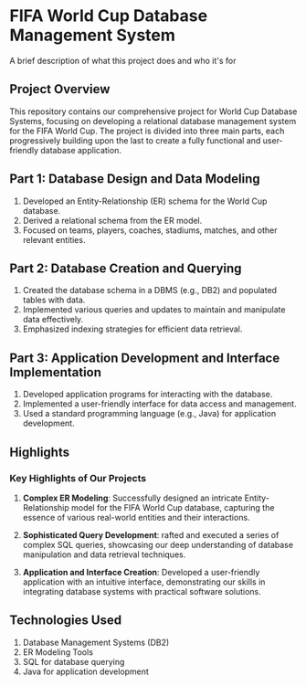 
# FIFA World Cup Database Management System

A brief description of what this project does and who it's for


## Project Overview

This repository contains our comprehensive project for World Cup Database Systems, focusing on developing a relational database management system for the FIFA World Cup. The project is divided into three main parts, each progressively building upon the last to create a fully functional and user-friendly database application.
## Part 1: Database Design and Data Modeling

1. Developed an Entity-Relationship (ER) schema for the World Cup database.
2. Derived a relational schema from the ER model.
3. Focused on teams, players, coaches, stadiums, matches, and other relevant entities.
## Part 2: Database Creation and Querying

1. Created the database schema in a DBMS (e.g., DB2) and populated tables with data.
2. Implemented various queries and updates to maintain and manipulate data effectively.
3. Emphasized indexing strategies for efficient data retrieval.
## Part 3: Application Development and Interface Implementation

1. Developed application programs for interacting with the database.
2. Implemented a user-friendly interface for data access and management.
3. Used a standard programming language (e.g., Java) for application development.
## Highlights

### Key Highlights of Our Projects

1. **Complex ER Modeling**:  Successfully designed an intricate Entity-Relationship model for the FIFA World Cup database, capturing the essence of various real-world entities and their interactions.

2. **Sophisticated Query Development**: rafted and executed a series of complex SQL queries, showcasing our deep understanding of database manipulation and data retrieval techniques.

3. **Application and Interface Creation**: Developed a user-friendly application with an intuitive interface, demonstrating our skills in integrating database systems with practical software solutions.


## Technologies Used

1. Database Management Systems (DB2)
2. ER Modeling Tools
3. SQL for database querying
4. Java for application development
